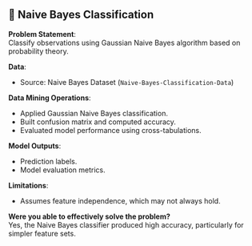 ## 🤖 Naive Bayes Classification

**Problem Statement**:  
Classify observations using Gaussian Naive Bayes algorithm based on probability theory.

**Data**:  
- Source: Naive Bayes Dataset (`Naive-Bayes-Classification-Data`)

**Data Mining Operations**:  
- Applied Gaussian Naive Bayes classification.
- Built confusion matrix and computed accuracy.
- Evaluated model performance using cross-tabulations.

**Model Outputs**:  
- Prediction labels.
- Model evaluation metrics.

**Limitations**:  
- Assumes feature independence, which may not always hold.

**Were you able to effectively solve the problem?**  
Yes, the Naive Bayes classifier produced high accuracy, particularly for simpler feature sets.
